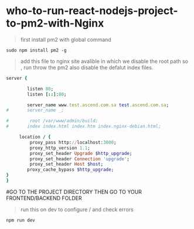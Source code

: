 # who-to-run-react-nodejs-project-to-pm2-with-Nginx

> first install pm2 with global command
```
sudo npm install pm2 -g
```
> add this file to nginx site avalible
in which we disable the root path so , run throw the pm2
also disable the defalut index files.

```ruby
server {

        listen 80;
        listen [::]:80;

        server_name www.test.ascend.com.sa test.ascend.com.sa;
#       server_name _;

#        root /var/www/admin/build;
#       index index.html index.htm index.nginx-debian.html;

     location / {
         proxy_pass http://localhost:3000;
         proxy_http_version 1.1;
         proxy_set_header Upgrade $http_upgrade;
         proxy_set_header Connection 'upgrade';
         proxy_set_header Host $host;
        proxy_cache_bypass $http_upgrade;
}
}
```
#GO TO THE PROJECT DIRECTORY THEN GO TO YOUR FRONTEND/BACKEND FOLDER
>run this on dev to configure / and check errors
```
npm run dev
```
